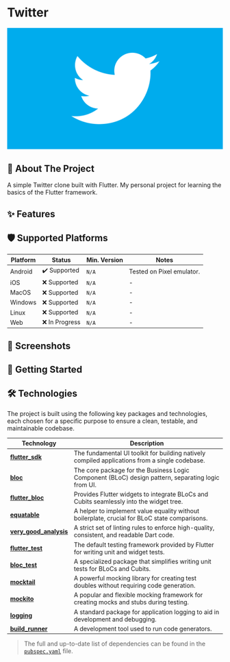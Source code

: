 # Twitter

![twitter](documentation/assets/images/background.png)
## 🎯 About The Project
A simple Twitter clone built with Flutter. My personal project for learning the basics of the Flutter framework.

## ✨ Features

## 🛡️ Supported Platforms

| Platform | Status | Min. Version | Notes |
|---|---|---|---|
| Android | ✔️ Supported | `N/A` | Tested on Pixel emulator. |
| iOS | ❌ Supported | `N/A` |  - |
| MacOS | ❌ Supported | `N/A` |  - |
| Windows | ❌ Supported | `N/A` |  - |
| Linux | ❌ Supported | `N/A` |  - |
| Web | ❌ In Progress | `N/A` | - |

## 📸 Screenshots

## 🚀 Getting Started

## 🛠️ Technologies
The project is built using the following key packages and technologies, each chosen for a specific purpose to ensure a clean, testable, and maintainable codebase.

| Technology | Description |
|---|---|
| [**flutter_sdk**](https://flutter.dev) | The fundamental UI toolkit for building natively compiled applications from a single codebase. |
| [**bloc**](https://pub.dev/packages/bloc) | The core package for the Business Logic Component (BLoC) design pattern, separating logic from UI. |
| [**flutter_bloc**](https://pub.dev/packages/flutter_bloc) | Provides Flutter widgets to integrate BLoCs and Cubits seamlessly into the widget tree. |
| [**equatable**](https://pub.dev/packages/equatable) | A helper to implement value equality without boilerplate, crucial for BLoC state comparisons. |
| [**very_good_analysis**](https://pub.dev/packages/very_good_analysis) | A strict set of linting rules to enforce high-quality, consistent, and readable Dart code. |
| [**flutter_test**](https://api.flutter.dev/flutter/flutter_test/flutter_test-library.html) | The default testing framework provided by Flutter for writing unit and widget tests. |
| [**bloc_test**](https://pub.dev/packages/bloc_test) | A specialized package that simplifies writing unit tests for BLoCs and Cubits. |
| [**mocktail**](https://pub.dev/packages/mocktail) | A powerful mocking library for creating test doubles without requiring code generation. |
| [**mockito**](https://pub.dev/packages/mockito) | A popular and flexible mocking framework for creating mocks and stubs during testing. |
| [**logging**](https://pub.dev/packages/logging) | A standard package for application logging to aid in development and debugging. |
| [**build_runner**](https://pub.dev/packages/build_runner) | A development tool used to run code generators. |

> The full and up-to-date list of dependencies can be found in the [`pubspec.yaml`](./pubspec.yaml) file.

